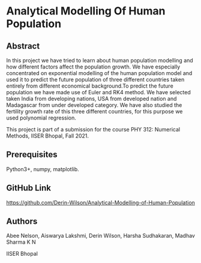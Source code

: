 # Analytical Modelling Of Human Population
## Abstract
In this project we have tried to learn about human population modelling and how different factors affect the population growth. We have especially concentrated on exponential modelling of the human population model and used it to predict the future population of three different countries taken entirely from different economical background.To predict the future population we have made use of Euler and RK4 method. We have selected taken India from developing nations, USA from developed nation and Madagascar from under developed category. We have also studied the fertility growth rate of this three different countries, for this purpose we used polynomial regression.

This project is part of a submission for the course PHY 312: Numerical Methods, IISER Bhopal,
Fall 2021.

## Prerequisites
Python3+, numpy, matplotlib.


## GitHub Link
https://github.com/Derin-Wilson/Analytical-Modelling-of-Human-Population

## Authors
Abee Nelson, Aiswarya Lakshmi, Derin Wilson, Harsha Sudhakaran, Madhav Sharma K N 

IISER Bhopal
